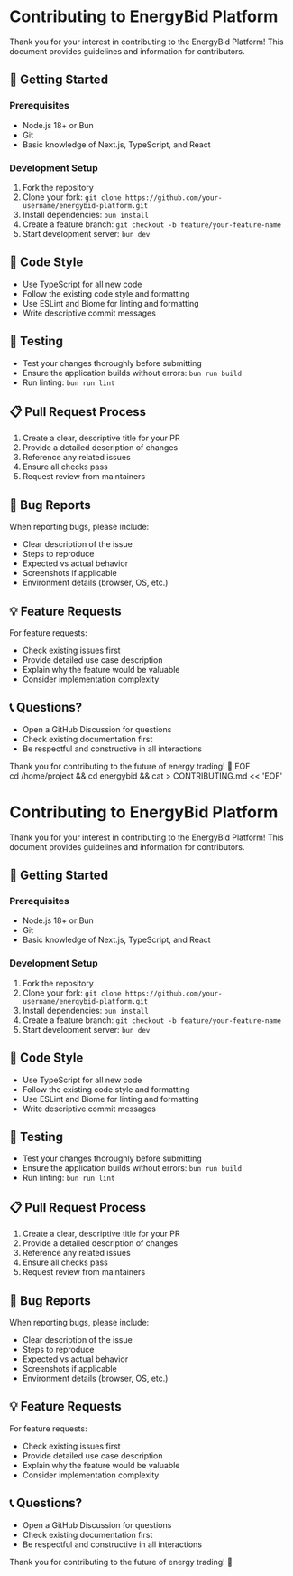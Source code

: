 # Contributing to EnergyBid Platform

Thank you for your interest in contributing to the EnergyBid Platform! This document provides guidelines and information for contributors.

## 🚀 Getting Started

### Prerequisites
- Node.js 18+ or Bun
- Git
- Basic knowledge of Next.js, TypeScript, and React

### Development Setup
1. Fork the repository
2. Clone your fork: `git clone https://github.com/your-username/energybid-platform.git`
3. Install dependencies: `bun install`
4. Create a feature branch: `git checkout -b feature/your-feature-name`
5. Start development server: `bun dev`

## 📝 Code Style

- Use TypeScript for all new code
- Follow the existing code style and formatting
- Use ESLint and Biome for linting and formatting
- Write descriptive commit messages

## 🧪 Testing

- Test your changes thoroughly before submitting
- Ensure the application builds without errors: `bun run build`
- Run linting: `bun run lint`

## 📋 Pull Request Process

1. Create a clear, descriptive title for your PR
2. Provide a detailed description of changes
3. Reference any related issues
4. Ensure all checks pass
5. Request review from maintainers

## 🐛 Bug Reports

When reporting bugs, please include:
- Clear description of the issue
- Steps to reproduce
- Expected vs actual behavior
- Screenshots if applicable
- Environment details (browser, OS, etc.)

## 💡 Feature Requests

For feature requests:
- Check existing issues first
- Provide detailed use case description
- Explain why the feature would be valuable
- Consider implementation complexity

## 📞 Questions?

- Open a GitHub Discussion for questions
- Check existing documentation first
- Be respectful and constructive in all interactions

Thank you for contributing to the future of energy trading! 🔋
EOF  
cd /home/project && cd energybid && cat > CONTRIBUTING.md << 'EOF'
# Contributing to EnergyBid Platform

Thank you for your interest in contributing to the EnergyBid Platform! This document provides guidelines and information for contributors.

## 🚀 Getting Started

### Prerequisites
- Node.js 18+ or Bun
- Git
- Basic knowledge of Next.js, TypeScript, and React

### Development Setup
1. Fork the repository
2. Clone your fork: `git clone https://github.com/your-username/energybid-platform.git`
3. Install dependencies: `bun install`
4. Create a feature branch: `git checkout -b feature/your-feature-name`
5. Start development server: `bun dev`

## 📝 Code Style

- Use TypeScript for all new code
- Follow the existing code style and formatting
- Use ESLint and Biome for linting and formatting
- Write descriptive commit messages

## 🧪 Testing

- Test your changes thoroughly before submitting
- Ensure the application builds without errors: `bun run build`
- Run linting: `bun run lint`

## 📋 Pull Request Process

1. Create a clear, descriptive title for your PR
2. Provide a detailed description of changes
3. Reference any related issues
4. Ensure all checks pass
5. Request review from maintainers

## 🐛 Bug Reports

When reporting bugs, please include:
- Clear description of the issue
- Steps to reproduce
- Expected vs actual behavior
- Screenshots if applicable
- Environment details (browser, OS, etc.)

## 💡 Feature Requests

For feature requests:
- Check existing issues first
- Provide detailed use case description
- Explain why the feature would be valuable
- Consider implementation complexity

## 📞 Questions?

- Open a GitHub Discussion for questions
- Check existing documentation first
- Be respectful and constructive in all interactions

Thank you for contributing to the future of energy trading! 🔋
